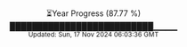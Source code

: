 <p align="center">
⏳Year Progress (87.77 %)<br>
██████████████████████████▁▁▁▁ <br>
<sub>Updated: Sun, 17 Nov 2024 06:03:36 GMT</sub>
</p>

